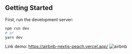 ## Getting Started

First, run the development server:

```bash
npm run dev
# or
yarn dev
```
Link demo: https://airbnb-nextjs-peach.vercel.app/
![airbnb](https://user-images.githubusercontent.com/41161304/208012925-09d1a890-11be-40ec-8b04-24becb0a147d.png)
